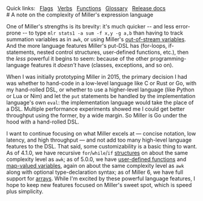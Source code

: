 <!---  PLEASE DO NOT EDIT DIRECTLY. EDIT THE .md.in FILE PLEASE. --->
<div>
<span class="quicklinks">
Quick links:
&nbsp;
<a class="quicklink" href="../reference-main-flag-list/index.html">Flags</a>
&nbsp;
<a class="quicklink" href="../reference-verbs/index.html">Verbs</a>
&nbsp;
<a class="quicklink" href="../reference-dsl-builtin-functions/index.html">Functions</a>
&nbsp;
<a class="quicklink" href="../glossary/index.html">Glossary</a>
&nbsp;
<a class="quicklink" href="../release-docs/index.html">Release docs</a>
</span>
</div>
# A note on the complexity of Miller's expression language

One of Miller's strengths is its brevity: it's much quicker -- and less error-prone -- to type `mlr stats1 -a sum -f x,y -g a,b` than having to track summation variables as in `awk`, or using Miller's [out-of-stream variables](reference-dsl-variables.md#out-of-stream-variables). And the more language features Miller's put-DSL has (for-loops, if-statements, nested control structures, user-defined functions, etc.), then the *less* powerful it begins to seem: because of the other programming-language features it *doesn't* have (classes, exceptions, and so on).

When I was initially prototyping Miller in 2015, the primary decision I had was whether to hand-code in a low-level language like C or Rust or Go, with my hand-rolled DSL, or whether to use a higher-level language (like Python or Lua or Nim) and let the `put` statements be handled by the implementation language's own `eval`: the implementation language would take the place of a DSL. Multiple performance experiments showed me I could get better throughput using the former, by a wide margin. So Miller is Go under the hood with a hand-rolled DSL.

I want to continue focusing on what Miller excels at — concise notation, low latency, and high throughput — and not add too many high-level language features to the DSL.  That said, some customizability is a basic thing to want. As of 4.1.0, we have recursive `for`/`while`/`if` [structures](reference-dsl-control-structures.md) on about the same complexity level as `awk`; as of 5.0.0, we have [user-defined functions](reference-dsl-user-defined-functions.md) and [map-valued variables](reference-dsl-variables.md), again on about the same complexity level as `awk` along with optional type-declaration syntax; as of Miller 6, we have full support for [arrays](reference-main-arrays.md).  While I'm excited by these powerful language features, I hope to keep new features focused on Miller's sweet spot, which is speed plus simplicity.

